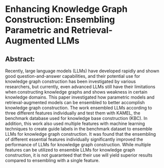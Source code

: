 # Enhancing Knowledge Graph Construction: Ensembling Parametric and Retrieval-Augmented LLMs


## Abstract:
Recently, large language models (LLMs) have developed rapidly and shown good question-and-answer capabilities, and their potential use for knowledge graph construction has been investigated by various researchers, but currently, even advanced LLMs still have their limitations when constructing knowledge graphs and shows weakness in certain knowledge domains. This paper investigated how parametric models and retrieval-augmented models can be ensembled to better accomplish knowledge graph construction. The work ensembled LLMs according to three different features individually and test them with KAMEL, the benchmark database used for knowledge base construction (KBC). In addition, this work also used multiple features with machine learning techniques to create guide labels in the benchmark dataset to ensemble LLMs for knowledge graph construction. It was found that the ensembling of different essential features individually significantly improved the performance of LLMs for knowledge graph construction. While multiple features can be utilized to ensemble LLMs for knowledge graph construction, it is not guaranteed that their use will yield superior results compared to ensembling with a single feature.
